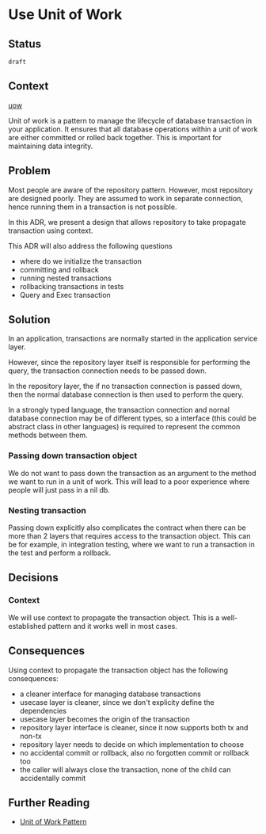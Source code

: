 # Use Unit of Work

## Status

`draft`

## Context

[uow](https://github.com/alextanhongpin/uow)

Unit of work is a pattern to manage the lifecycle of database transaction in your application. It ensures that all database operations within a unit of work are either committed or rolled back together. This is important for maintaining data integrity.

## Problem

Most people are aware of the repository pattern. However, most repository are designed poorly. They are assumed to work in separate connection, hence running them in a transaction is not possible.

In this ADR, we present a design that allows repository to take propagate transaction using context.

This ADR will also address the following questions

- where do we initialize the transaction
- committing and rollback
- running nested transactions
- rollbacking transactions in tests
- Query and Exec transaction

## Solution

In an application, transactions are normally started in the application service layer.

However, since the repository layer itself is responsible for performing the query, the transaction connection needs to be passed down.

In the repository layer, the if no transaction connection is passed down, then the normal database connection is then used to perform the query.

In a strongly typed language, the transaction connection and nornal database connection may be of different types, so a interface (this could be abstract class in other languages) is required to represent the common methods between them.

### Passing down transaction object

We do not want to pass down the transaction as an argument to the method we want to run in a unit of work. This will lead to a poor experience where people will just pass in a nil db.

### Nesting transaction

Passing down explicitly also complicates the contract when there can be more than 2 layers that requires access to the transaction object. This can be for example, in integration testing, where we want to run a transaction in the test and perform a rollback.

## Decisions

### Context

We will use context to propagate the transaction object. This is a well-established pattern and it works well in most cases.

## Consequences

Using context to propagate the transaction object has the following consequences:

- a cleaner interface for managing database transactions
- usecase layer is cleaner, since we don't explicity define the dependencies
- usecase layer becomes the origin of the transaction
- repository layer interface is cleaner, since it now supports both tx and non-tx
- repository layer needs to decide on which implementation to choose
- no accidental commit or rollback, also no forgotten commit or rollback too
- the caller will always close the transaction, none of the child can accidentally commit

## Further Reading

- [Unit of Work Pattern](https://martinfowler.com/eaaCatalog/unitOfWork.html)
